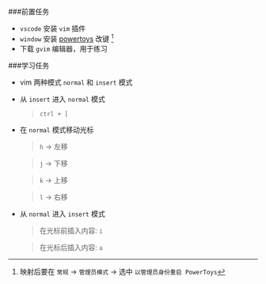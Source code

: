 ###前置任务 
- `vscode` 安装 `vim` 插件
- `window` 安装 [powertoys](https://github.com/microsoft/PowerToys) 改键 [^注意] 
- 下载 `gvim` 编辑器，用于练习 

###学习任务  

- vim 两种模式 `normal` 和 `insert` 模式

- 从 `insert` 进入 `normal` 模式
  > `ctrl + [`

- 在 `normal` 模式移动光标
  > `h` -> 左移

  > `j` -> 下移

  > `k` -> 上移

  > `l` -> 右移

- 从 `normal` 进入 `insert` 模式
  > 在光标前插入内容: `i`

  > 在光标后插入内容: `a`

[^注意]: 映射后要在 `常规` -> `管理员模式` -> 选中 `以管理员身份重启 PowerToys`